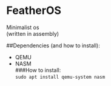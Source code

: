 # FeatherOS
Minimalist os<br>
(written in assembly)<br>

##Dependencies (and how to install):<br>
- QEMU<br>
- NASM<br>
###How to install:<br>
`sudo apt install qemu-system nasm`<br>
